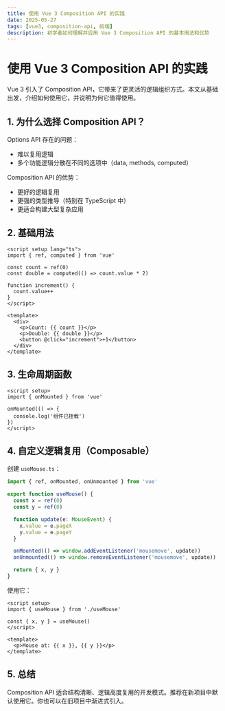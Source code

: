 ```yaml
---
title: 使用 Vue 3 Composition API 的实践
date: 2025-05-27
tags: [vue3, composition-api, 前端]
description: 初学者如何理解并应用 Vue 3 Composition API 的基本用法和优势
---
```


# 使用 Vue 3 Composition API 的实践

Vue 3 引入了 Composition API，它带来了更灵活的逻辑组织方式。本文从基础出发，介绍如何使用它，并说明为何它值得使用。

## 1. 为什么选择 Composition API？

Options API 存在的问题：

- 难以复用逻辑
- 多个功能逻辑分散在不同的选项中（data, methods, computed）

Composition API 的优势：

- 更好的逻辑复用
- 更强的类型推导（特别在 TypeScript 中）
- 更适合构建大型复杂应用

## 2. 基础用法

```vue
<script setup lang="ts">
import { ref, computed } from 'vue'

const count = ref(0)
const double = computed(() => count.value * 2)

function increment() {
  count.value++
}
</script>

<template>
  <div>
    <p>Count: {{ count }}</p>
    <p>Double: {{ double }}</p>
    <button @click="increment">+1</button>
  </div>
</template>
````

## 3. 生命周期函数

```vue
<script setup>
import { onMounted } from 'vue'

onMounted(() => {
  console.log('组件已挂载')
})
</script>
```

## 4. 自定义逻辑复用（Composable）

创建 `useMouse.ts`：

```ts
import { ref, onMounted, onUnmounted } from 'vue'

export function useMouse() {
  const x = ref(0)
  const y = ref(0)

  function update(e: MouseEvent) {
    x.value = e.pageX
    y.value = e.pageY
  }

  onMounted(() => window.addEventListener('mousemove', update))
  onUnmounted(() => window.removeEventListener('mousemove', update))

  return { x, y }
}
```

使用它：

```vue
<script setup>
import { useMouse } from './useMouse'

const { x, y } = useMouse()
</script>

<template>
  <p>Mouse at: {{ x }}, {{ y }}</p>
</template>
```

## 5. 总结

Composition API 适合结构清晰、逻辑高度复用的开发模式。推荐在新项目中默认使用它。你也可以在旧项目中渐进式引入。

